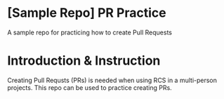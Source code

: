 # [Sample Repo] PR Practice
A sample repo for practicing how to create Pull Requests

# Introduction & Instruction
Creating Pull Requsts (PRs) is needed when using RCS in a multi-person projects. This repo can be used to practice creating PRs.

